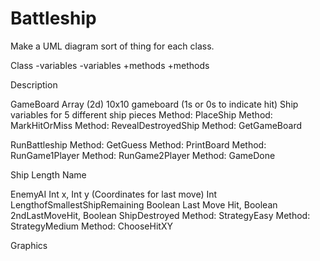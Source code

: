 # Battleship

Make a UML diagram sort of thing for each class.

Class
-variables
-variables
+methods
+methods

Description

GameBoard
Array (2d) 10x10 gameboard (1s or 0s to indicate hit)
Ship variables for 5 different ship pieces
Method: PlaceShip
Method: MarkHitOrMiss
Method: RevealDestroyedShip
Method: GetGameBoard

RunBattleship
Method: GetGuess
Method: PrintBoard
Method: RunGame1Player
Method: RunGame2Player
Method: GameDone

Ship
Length
Name

EnemyAI
Int x, Int y (Coordinates for last move)
Int LengthofSmallestShipRemaining
Boolean Last Move Hit, Boolean 2ndLastMoveHit, Boolean ShipDestroyed
Method: StrategyEasy
Method: StrategyMedium
Method: ChooseHitXY

Graphics


